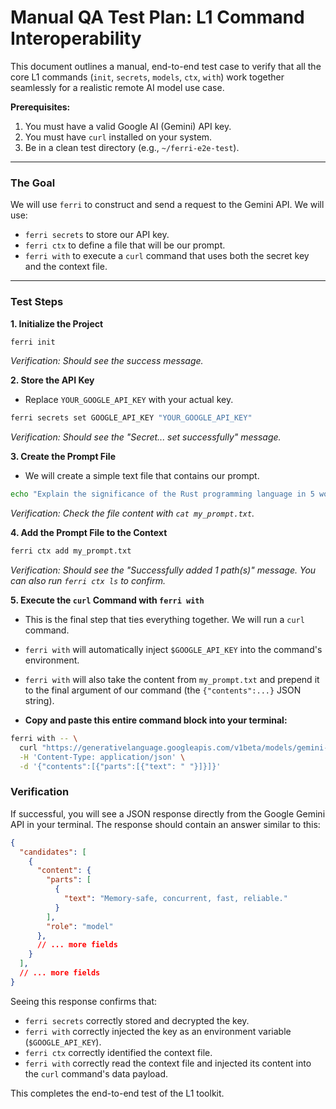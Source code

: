 # Manual QA Test Plan: L1 Command Interoperability

This document outlines a manual, end-to-end test case to verify that all the core L1 commands (`init`, `secrets`, `models`, `ctx`, `with`) work together seamlessly for a realistic remote AI model use case.

**Prerequisites:**
1.  You must have a valid Google AI (Gemini) API key.
2.  You must have `curl` installed on your system.
3.  Be in a clean test directory (e.g., `~/ferri-e2e-test`).

---

### The Goal

We will use `ferri` to construct and send a request to the Gemini API. We will use:
- `ferri secrets` to store our API key.
- `ferri ctx` to define a file that will be our prompt.
- `ferri with` to execute a `curl` command that uses both the secret key and the context file.

---

### Test Steps

**1. Initialize the Project**
```bash
ferri init
```
*Verification: Should see the success message.*

**2. Store the API Key**
*   Replace `YOUR_GOOGLE_API_KEY` with your actual key.
```bash
ferri secrets set GOOGLE_API_KEY "YOUR_GOOGLE_API_KEY"
```
*Verification: Should see the "Secret... set successfully" message.*

**3. Create the Prompt File**
*   We will create a simple text file that contains our prompt.
```bash
echo "Explain the significance of the Rust programming language in 5 words." > my_prompt.txt
```
*Verification: Check the file content with `cat my_prompt.txt`.*

**4. Add the Prompt File to the Context**
```bash
ferri ctx add my_prompt.txt
```
*Verification: Should see the "Successfully added 1 path(s)" message. You can also run `ferri ctx ls` to confirm.*

**5. Execute the `curl` Command with `ferri with`**
*   This is the final step that ties everything together. We will run a `curl` command.
*   `ferri with` will automatically inject `$GOOGLE_API_KEY` into the command's environment.
*   `ferri with` will also take the content from `my_prompt.txt` and prepend it to the final argument of our command (the `{"contents":...}` JSON string).

*   **Copy and paste this entire command block into your terminal:**
```bash
ferri with -- \
  curl "https://generativelanguage.googleapis.com/v1beta/models/gemini-1.5-pro-latest:generateContent?key=$GOOGLE_API_KEY" \
  -H 'Content-Type: application/json' \
  -d '{"contents":[{"parts":[{"text": " "}]}]}'
```

### Verification

If successful, you will see a JSON response directly from the Google Gemini API in your terminal. The response should contain an answer similar to this:

```json
{
  "candidates": [
    {
      "content": {
        "parts": [
          {
            "text": "Memory-safe, concurrent, fast, reliable."
          }
        ],
        "role": "model"
      },
      // ... more fields
    }
  ],
  // ... more fields
}
```

Seeing this response confirms that:
- `ferri secrets` correctly stored and decrypted the key.
- `ferri with` correctly injected the key as an environment variable (`$GOOGLE_API_KEY`).
- `ferri ctx` correctly identified the context file.
- `ferri with` correctly read the context file and injected its content into the `curl` command's data payload.

This completes the end-to-end test of the L1 toolkit.
